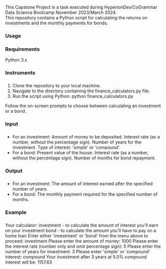 This Capstone Project is a task executed during HyperionDev/CoGrammar Data Science Bootcamp November 2023/March 2024. <br>
This repository contains a Python script for calculating the returns on investments and the monthly payments for bonds.

###

<h3 align="left">  Usage</h3>

###
<h3 align="left">  Requirements</h3>
Python 3.x

###

<h3 align="left">  Instruments</h3>

###

1. Clone the repository to your local machine.
2. Navigate to the directory containing the finance_calculators.py file.
3. Run the script using Python:
python finance_calculators.py

Follow the on-screen prompts to choose between calculating an investment or a bond.

###

<h3 align="left">  Input</h3>

###

- For an investment:
    Amount of money to be deposited.
    Interest rate (as a number, without the percentage sign).
    Number of years for the investment.
    Type of interest: 'simple' or 'compound'.
- For a bond:
    Present value of the house.
    Interest rate (as a number, without the percentage sign).
    Number of months for bond repayment.

###

<h3 align="left">  Output</h3>

###

- For an investment: The amount of interest earned after the specified number of years.
- For a bond: The monthly payment required for the specified number of months.

###

<h3 align="left">  Example</h3>

###

Your calculator:
investment - to calculate the amount of interest you'll earn on your investment
bond - to calculate the amount you'll have to pay on a home loan
Enter either 'investment' or 'bond' from the menu above to proceed: investment
Please enter the amount of money: 1000
Please enter the interest rate (number only and omit percentage sign): 5
Please enter the number of years for investment: 3
Please enter 'simple' or 'compound' interest: compound
Your investment after 3 years at 5.0% compound interest will be: 1157.63
